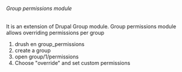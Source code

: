 ###### Group permissions module

It is an extension of Drupal Group module.
Group permissions module allows overriding permissions per group

1) drush en group_permissions
2) create a group
3) open group/1/permissions
4) Choose "override" and set custom permissions
